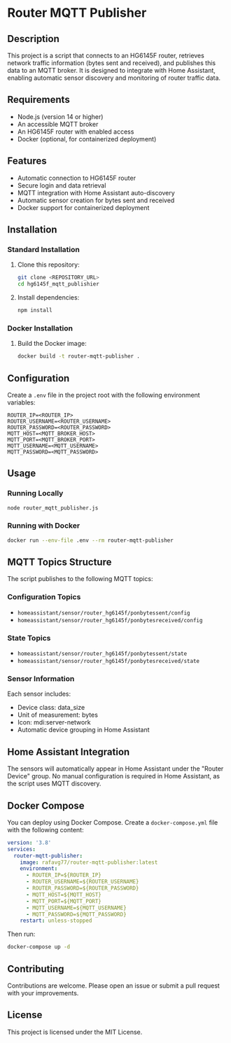 # Router MQTT Publisher

## Description
This project is a script that connects to an HG6145F router, retrieves network traffic information (bytes sent and received), and publishes this data to an MQTT broker. It is designed to integrate with Home Assistant, enabling automatic sensor discovery and monitoring of router traffic data.

## Requirements
- Node.js (version 14 or higher)
- An accessible MQTT broker
- An HG6145F router with enabled access
- Docker (optional, for containerized deployment)

## Features
- Automatic connection to HG6145F router
- Secure login and data retrieval
- MQTT integration with Home Assistant auto-discovery
- Automatic sensor creation for bytes sent and received
- Docker support for containerized deployment

## Installation

### Standard Installation
1. Clone this repository:
   ```bash
   git clone <REPOSITORY_URL>
   cd hg6145f_mqtt_publishier
   ```

2. Install dependencies:
   ```bash
   npm install
   ```

### Docker Installation
1. Build the Docker image:
   ```bash
   docker build -t router-mqtt-publisher .
   ```

## Configuration
Create a `.env` file in the project root with the following environment variables:

```env
ROUTER_IP=<ROUTER_IP>
ROUTER_USERNAME=<ROUTER_USERNAME>
ROUTER_PASSWORD=<ROUTER_PASSWORD>
MQTT_HOST=<MQTT_BROKER_HOST>
MQTT_PORT=<MQTT_BROKER_PORT>
MQTT_USERNAME=<MQTT_USERNAME>
MQTT_PASSWORD=<MQTT_PASSWORD>
```

## Usage

### Running Locally
```bash
node router_mqtt_publisher.js
```

### Running with Docker
```bash
docker run --env-file .env --rm router-mqtt-publisher
```

## MQTT Topics Structure
The script publishes to the following MQTT topics:

### Configuration Topics
- `homeassistant/sensor/router_hg6145f/ponbytessent/config`
- `homeassistant/sensor/router_hg6145f/ponbytesreceived/config`

### State Topics
- `homeassistant/sensor/router_hg6145f/ponbytessent/state`
- `homeassistant/sensor/router_hg6145f/ponbytesreceived/state`

### Sensor Information
Each sensor includes:
- Device class: data_size
- Unit of measurement: bytes
- Icon: mdi:server-network
- Automatic device grouping in Home Assistant

## Home Assistant Integration
The sensors will automatically appear in Home Assistant under the "Router Device" group. No manual configuration is required in Home Assistant, as the script uses MQTT discovery.

## Docker Compose
You can deploy using Docker Compose. Create a `docker-compose.yml` file with the following content:

```yaml
version: '3.8'
services:
  router-mqtt-publisher:
    image: rafavg77/router-mqtt-publisher:latest
    environment:
      - ROUTER_IP=${ROUTER_IP}
      - ROUTER_USERNAME=${ROUTER_USERNAME}
      - ROUTER_PASSWORD=${ROUTER_PASSWORD}
      - MQTT_HOST=${MQTT_HOST}
      - MQTT_PORT=${MQTT_PORT}
      - MQTT_USERNAME=${MQTT_USERNAME}
      - MQTT_PASSWORD=${MQTT_PASSWORD}
    restart: unless-stopped
```

Then run:
```bash
docker-compose up -d
```

## Contributing
Contributions are welcome. Please open an issue or submit a pull request with your improvements.

## License
This project is licensed under the MIT License.